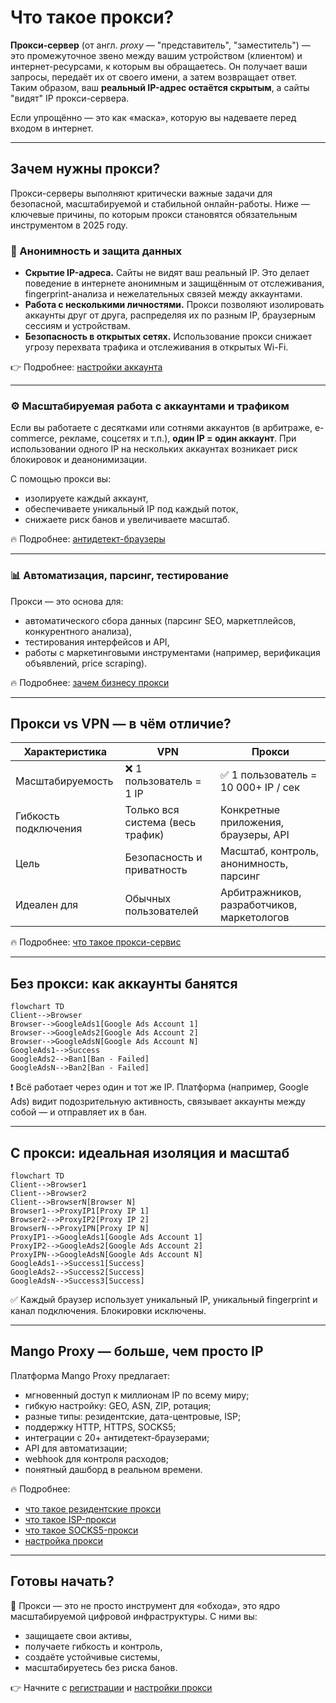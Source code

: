 # Что такое прокси?

**Прокси-сервер** (от англ. *proxy* — "представитель", "заместитель") — это промежуточное звено между вашим устройством (клиентом) и интернет-ресурсами, к которым вы обращаетесь. Он получает ваши запросы, передаёт их от своего имени, а затем возвращает ответ. Таким образом, ваш **реальный IP-адрес остаётся скрытым**, а сайты "видят" IP прокси-сервера.

Если упрощённо — это как «маска», которую вы надеваете перед входом в интернет.

---

## Зачем нужны прокси?

Прокси-серверы выполняют критически важные задачи для безопасной, масштабируемой и стабильной онлайн-работы. Ниже — ключевые причины, по которым прокси становятся обязательным инструментом в 2025 году.

### 🔐 Анонимность и защита данных

- **Скрытие IP-адреса.** Сайты не видят ваш реальный IP. Это делает поведение в интернете анонимным и защищённым от отслеживания, fingerprint-анализа и нежелательных связей между аккаунтами.
- **Работа с несколькими личностями.** Прокси позволяют изолировать аккаунты друг от друга, распределяя их по разным IP, браузерным сессиям и устройствам.
- **Безопасность в открытых сетях.** Использование прокси снижает угрозу перехвата трафика и отслеживания в открытых Wi-Fi.

👉 Подробнее: [настройки аккаунта](../начало-работы/настройки-аккаунта.md)

---

### ⚙️ Масштабируемая работа с аккаунтами и трафиком

Если вы работаете с десятками или сотнями аккаунтов (в арбитраже, e-commerce, рекламе, соцсетях и т.п.), **один IP = один аккаунт**. При использовании одного IP на нескольких аккаунтах возникает риск блокировок и деанонимизации.

С помощью прокси вы:

- изолируете каждый аккаунт,
- обеспечиваете уникальный IP под каждый поток,
- снижаете риск банов и увеличиваете масштаб.

🔥 Подробнее: [антидетект-браузеры](../браузеры/антидетект/)

---

### 📊 Автоматизация, парсинг, тестирование

Прокси — это основа для:

- автоматического сбора данных (парсинг SEO, маркетплейсов, конкурентного анализа),
- тестирования интерфейсов и API,
- работы с маркетинговыми инструментами (например, верификация объявлений, price scraping).

🔥 Подробнее: [зачем бизнесу прокси](../варианты-использования/зачем-бизнесу-прокси.md)

---

## Прокси vs VPN — в чём отличие?

| Характеристика        | VPN                                          | Прокси                                         |
|------------------------|-----------------------------------------------|------------------------------------------------|
| Масштабируемость       | ❌ 1 пользователь = 1 IP                      | ✅ 1 пользователь = 10 000+ IP / сек           |
| Гибкость подключения   | Только вся система (весь трафик)             | Конкретные приложения, браузеры, API          |
| Цель                   | Безопасность и приватность                   | Масштаб, контроль, анонимность, парсинг       |
| Идеален для            | Обычных пользователей                        | Арбитражников, разработчиков, маркетологов    |

🔥 Подробнее: [что такое прокси-сервис](../основы-прокси/что-такое-прокси-сервис.md)

---

## Без прокси: как аккаунты банятся

```mermaid
flowchart TD
Client-->Browser
Browser-->GoogleAds1[Google Ads Account 1]
Browser-->GoogleAds2[Google Ads Account 2]
Browser-->GoogleAdsN[Google Ads Account N]
GoogleAds1-->Success
GoogleAds2-->Ban1[Ban - Failed]
GoogleAdsN-->Ban2[Ban - Failed]
```

❗ Всё работает через один и тот же IP. Платформа (например, Google Ads) видит подозрительную активность, связывает аккаунты между собой — и отправляет их в бан.

---

## С прокси: идеальная изоляция и масштаб

```mermaid
flowchart TD
Client-->Browser1
Client-->Browser2
Client-->BrowserN[Browser N]
Browser1-->ProxyIP1[Proxy IP 1]
Browser2-->ProxyIP2[Proxy IP 2]
BrowserN-->ProxyIPN[Proxy IP N]
ProxyIP1-->GoogleAds1[Google Ads Account 1]
ProxyIP2-->GoogleAds2[Google Ads Account 2]
ProxyIPN-->GoogleAdsN[Google Ads Account N]
GoogleAds1-->Success1[Success]
GoogleAds2-->Success2[Success]
GoogleAdsN-->Success3[Success]
```

✅ Каждый браузер использует уникальный IP, уникальный fingerprint и канал подключения. Блокировки исключены.

---

## Mango Proxy — больше, чем просто IP

Платформа Mango Proxy предлагает:

* мгновенный доступ к миллионам IP по всему миру;
* гибкую настройку: GEO, ASN, ZIP, ротация;
* разные типы: резидентские, дата-центровые, ISP;
* поддержку HTTP, HTTPS, SOCKS5;
* интеграции с 20+ антидетект-браузерами;
* API для автоматизации;
* webhook для контроля расходов;
* понятный дашборд в реальном времени.

🔥 Подробнее:

* [что такое резидентские прокси](../продукты-и-услуги/типы-прокси/что-такое-резидентские-прокси.md)
* [что такое ISP-прокси](../продукты-и-услуги/типы-прокси/что-такое-isp-прокси.md)
* [что такое SOCKS5-прокси](../продукты-и-услуги/протоколы-прокси/что-такое-socks5-прокси.md)
* [настройка прокси](../начало-работы/настройка-прокси.md)

---

## Готовы начать?

📌 Прокси — это не просто инструмент для «обхода», это ядро масштабируемой цифровой инфраструктуры.
С ними вы:

* защищаете свои активы,
* получаете гибкость и контроль,
* создаёте устойчивые системы,
* масштабируетесь без риска банов.

👉 Начните с [регистрации](../начало-работы/регистрация.md) и [настройки прокси](../начало-работы/настройка-прокси.md)
